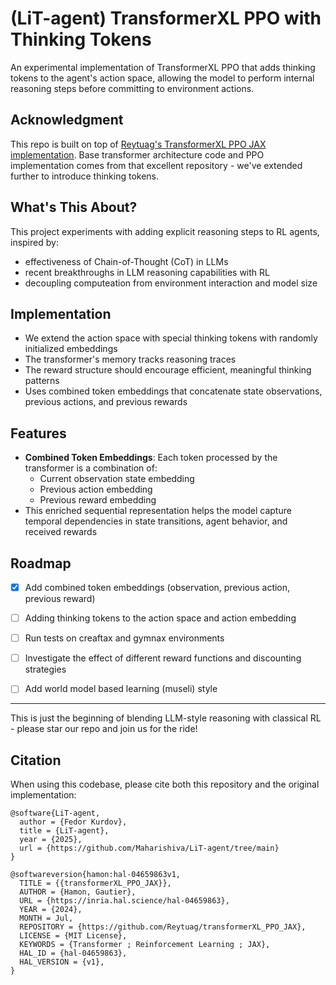 # (LiT-agent) TransformerXL PPO with Thinking Tokens

An experimental implementation of TransformerXL PPO that adds thinking tokens to the agent's action space, allowing the model to perform internal reasoning steps before committing to environment actions.

## Acknowledgment

This repo is built on top of [Reytuag's TransformerXL PPO JAX implementation](https://github.com/Reytuag/transformerXL_PPO_JAX). Base transformer architecture code and PPO implementation comes from that excellent repository - we've extended further to introduce thinking tokens.

## What's This About?

This project experiments with adding explicit reasoning steps to RL agents, inspired by:
- effectiveness of Chain-of-Thought (CoT) in LLMs
- recent breakthroughs in LLM reasoning capabilities with RL
- decoupling computeation from environment interaction and model size

## Implementation

- We extend the action space with special thinking tokens with randomly initialized embeddings
- The transformer's memory tracks reasoning traces
- The reward structure should encourage efficient, meaningful thinking patterns
- Uses combined token embeddings that concatenate state observations, previous actions, and previous rewards

## Features

- **Combined Token Embeddings**: Each token processed by the transformer is a combination of:
  - Current observation state embedding
  - Previous action embedding
  - Previous reward embedding
- This enriched sequential representation helps the model capture temporal dependencies in state transitions, agent behavior, and received rewards

## Roadmap

- [x] Add combined token embeddings (observation, previous action, previous reward)
- [ ] Adding thinking tokens to the action space and action embedding
- [ ] Run tests on creaftax and gymnax environments
- [ ] Investigate the effect of different reward functions and discounting strategies
- [ ] Add world model based learning (museli) style



---

This is just the beginning of blending LLM-style reasoning with classical RL - please star our repo and join us for the ride!

## Citation

When using this codebase, please cite both this repository and the original implementation:

```
@software{LiT-agent,
  author = {Fedor Kurdov},
  title = {LiT-agent},
  year = {2025},
  url = {https://github.com/Maharishiva/LiT-agent/tree/main}
}

@softwareversion{hamon:hal-04659863v1,
  TITLE = {{transformerXL_PPO_JAX}},
  AUTHOR = {Hamon, Gautier},
  URL = {https://inria.hal.science/hal-04659863},
  YEAR = {2024},
  MONTH = Jul,
  REPOSITORY = {https://github.com/Reytuag/transformerXL_PPO_JAX},
  LICENSE = {MIT License},
  KEYWORDS = {Transformer ; Reinforcement Learning ; JAX},
  HAL_ID = {hal-04659863},
  HAL_VERSION = {v1},
}
``` 